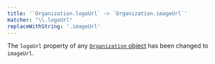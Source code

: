 ```yaml
---
title: '`Organization.logoUrl` -> `Organization.imageUrl`'
matcher: "\\.logoUrl"
replaceWithString: '.imageUrl'
---
```


The `logoUrl` property of any [`Organization` object](https://clerk.com/docs/references/javascript/organization/organization#organization) has been changed to `imageUrl`.
